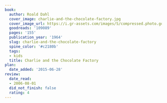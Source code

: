 ```yaml
---
book:
  author: Roald Dahl
  cover_image: charlie-and-the-chocolate-factory.jpg
  cover_image_url: https://i.gr-assets.com/images/S/compressed.photo.goodreads.com/books/1550934403l/109089._SX98_.jpg
  goodreads: '109089'
  pages: '155'
  publication_year: '1964'
  slug: charlie-and-the-chocolate-factory
  spine_color: '#c2180b'
  tags:
  - kids
  title: Charlie and the Chocolate Factory
plan:
  date_added: '2015-06-28'
review:
  date_read:
  - 2006-08-01
  did_not_finish: false
  rating: 4
---
```


